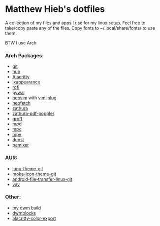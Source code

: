 # Matthew Hieb's dotfiles

A collection of my files and apps I use for my linux setup. Feel free to take/copy paste any of the files.
Copy fonts to ~/.local/share/fonts/ to use them.

BTW I use Arch

### Arch Packages:
* [git](https://www.archlinux.org/packages/extra/x86_64/git/)
* [hub](https://www.archlinux.org/packages/community/x86_64/hub/)
* [Alacritty](https://www.archlinux.org/packages/community/x86_64/alacritty/)
* [lxappearance](https://www.archlinux.org/packages/community/x86_64/lxappearance/)
* [rofi](https://www.archlinux.org/packages/community/x86_64/rofi/)
* [pywal](https://www.archlinux.org/packages/community/any/python-pywal/)
* [neovim](https://www.archlinux.org/packages/community/x86_64/neovim/) with [vim-plug](https://aur.archlinux.org/packages/neovim-plug/)
* [neofetch](https://www.archlinux.org/packages/community/any/neofetch/)
* [zathura](https://www.archlinux.org/packages/community/x86_64/zathura/)
* [zathura-pdf-poppler](https://www.archlinux.org/packages/community/x86_64/zathura-pdf-poppler/)
* [groff](https://www.archlinux.org/packages/community/x86_64/zathura/)
* [mpd](https://www.archlinux.org/packages/extra/x86_64/mpd/)
* [mpc](https://www.archlinux.org/packages/extra/x86_64/mpc/)
* [mpv](https://www.archlinux.org/packages/extra/x86_64/mpv/)
* [dunst](https://www.archlinux.org/packages/community/x86_64/dunst/)
* [pamixer](https://www.archlinux.org/packages/community/x86_64/pamixer/)

### AUR:
* [juno-theme-git](https://aur.archlinux.org/packages/juno-theme-git/)
* [moka-icon-theme-git](https://aur.archlinux.org/packages/moka-icon-theme-git/)
* [android-file-transfer-linux-git](https://aur.archlinux.org/packages/android-file-transfer-linux-git/)
* [yay](https://aur.archlinux.org/packages/yay/)

### Other:
* [my dwm build](https://github.com/TheGuyMatt/dwm)
* [dwmblocks](https://github.com/torrinfail/dwmblocks)
* [alacritty-color-export](https://github.com/egeesin/alacritty-color-export)
